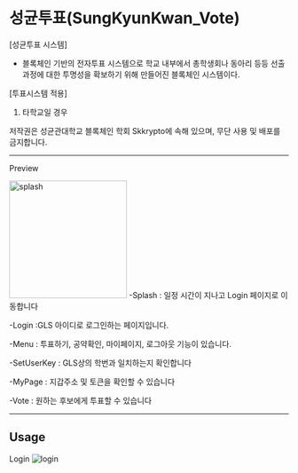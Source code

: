 # 성균투표(SungKyunKwan_Vote)

[성균투표 시스템]

- 블록체인 기반의 전자투표 시스템으로 학교 내부에서 총학생회나 동아리 등등 선출 과정에 대한 투명성을 확보하기 위해 만들어진 블록체인 시스템이다. 

[투표시스템 적용]

1. 타학교일 경우

저작권은 성균관대학교 블록체인 학회 Skkrypto에 속해 있으며, 무단 사용 및 배포를 금지합니다.

-------------------
Preview

<img width="212" alt="splash" src="https://user-images.githubusercontent.com/51280827/77818530-7dae1000-7116-11ea-8046-948acc7ae2c0.png">
-Splash : 일정 시간이 지나고 Login 페이지로 이동합니다

-Login :GLS 아이디로 로그인하는 페이지입니다.

-Menu : 투표하기, 공약확인, 마이페이지, 로그아웃 기능이 있습니다.

-SetUserKey : GLS상의 학번과 일치하는지 확인합니다

-MyPage : 지갑주소 및 토큰을 확인할 수 있습니다

-Vote : 원하는 후보에게 투표할 수 있습니다

-----------------
Usage
------------------
Login
![login](https://user-images.githubusercontent.com/51280827/77818531-80a90080-7116-11ea-9496-2a37b4ced3cc.png)


